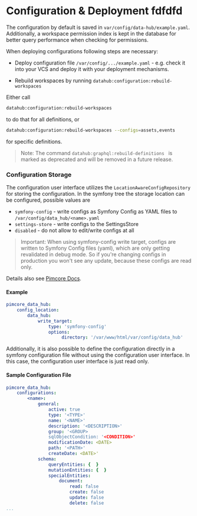 # Configuration & Deployment fdfdfd
 
The configuration by default is saved in `var/config/data-hub/example.yaml`.
Additionally, a workspace permission index is kept in the database for better query performance when 
checking for permissions.

When deploying configurations following steps are necessary: 
- Deploy configuration file `/var/config/.../example.yaml` - e.g. check it into your VCS and 
  deploy it with your deployment mechanisms. 

- Rebuild workspaces by running `datahub:configuration:rebuild-workspaces`  


Either call 
```bash
datahub:configuration:rebuild-workspaces
``` 
to do that for all definitions, or


```bash
datahub:configuration:rebuild-workspaces --configs=assets,events
```
for specific definitions.

>Note: The command ```datahub:graphql:rebuild-definitions ``` is marked as deprecated and will be removed in a future release.   

### Configuration Storage

The configuration user interface utilizes the `LocationAwareConfigRepository` for storing the configuration. In the symfony tree the storage location can be configured, possible values are
- `symfony-config` - write configs as Symfony Config as YAML files to `/var/config/data_hub/<name>.yaml`
- `settings-store` - write configs to the SettingsStore
- `disabled` - do not allow to edit/write configs at all

> Important: When using symfony-config write target, configs are written to Symfony
Config files (yaml), which are only getting revalidated in debug mode. So if you're changing configs in production you
won't see any update, because these configs are read only.

Details also see [Pimcore Docs](https://pimcore.com/docs/pimcore/current/Development_Documentation/Deployment/Configuration_Environments.html#page_Configuration-Storage-Locations-Fallbacks).

#### Example
```yaml
pimcore_data_hub:
    config_location: 
        data_hub:
            write_target:
                type: 'symfony-config'
                options:
                     directory: '/var/www/html/var/config/data_hub'
```

Additionally, it is also possible to define the configuration directly in a symfony configuration file without using
the configuration user interface. In this case, the configuration user interface is just read only.

#### Sample Configuration File
```yml 
pimcore_data_hub:
    configurations:
        <name>:
            general:
                active: true
                type: '<TYPE>'
                name: '<NAME>'
                description: '<DESCRIPTION>'
                group: '<GROUP>
                sqlObjectCondition: '<CONDITION>'
                modificationDate: <DATE>
                path: '<PATH>'
                createDate: <DATE>'
            schema:
                queryEntities: {  }
                mutationEntities: {  }
                specialEntities:
                    document:
                        read: false
                        create: false
                        update: false
                        delete: false
...
